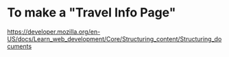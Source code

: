 # To make a "Travel Info Page" 

https://developer.mozilla.org/en-US/docs/Learn_web_development/Core/Structuring_content/Structuring_documents
